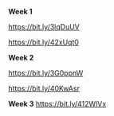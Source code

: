**Week 1** 

https://bit.ly/3lqDuUV

https://bit.ly/42xUqt0

**Week 2**

https://bit.ly/3G0ppnW

https://bit.ly/40KwAsr

**Week 3**
https://bit.ly/412WlVx
